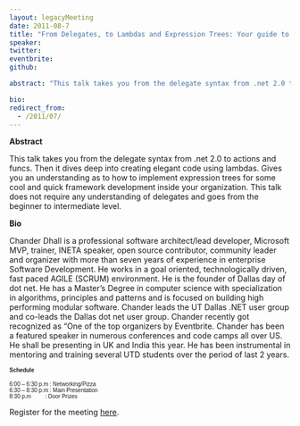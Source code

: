 ```yaml
---
layout: legacyMeeting
date: 2011-08-7
title: "From Delegates, to Lambdas and Expression Trees: Your guide to writing elegant code in C# .NET 4.0"
speaker:
twitter:
eventbrite:
github:

abstract: "This talk takes you from the delegate syntax from .net 2.0 to actions and funcs. Then it dives deep into creating elegant code using lambdas. Gives you an understanding as to how to implement expression trees for some cool and quick framework development inside your organization. This talk does not require any understanding of delegates and goes from the beginner to intermediate level."

bio:
redirect_from:
  - /2011/07/
---
```


<p><strong><strong>Abstract</strong></strong></p>
<p><strong> </strong></p>
<p>This talk takes you from the delegate syntax from .net 2.0 to actions and funcs. Then it dives deep into creating elegant code using lambdas. Gives you an understanding as to how to implement expression trees for some cool and quick framework development inside your organization. This talk does not require any understanding of delegates and goes from the beginner to intermediate level.</p>
<p><strong> </strong><strong>Bio</strong></p>
<p>Chander Dhall is a professional software architect/lead developer, Microsoft MVP, trainer, INETA speaker, open source contributor, community leader and organizer with more than seven years of experience in enterprise Software Development. He works in a goal oriented, technologically driven, fast paced AGILE (SCRUM) environment. He is the founder of Dallas day of dot net. He has a Master&#8217;s Degree in computer science with specialization in algorithms, principles and patterns and is focused on building high performing modular software. Chander leads the UT Dallas .NET user group and co-leads the Dallas dot net user group. Chander recently got recognized as &#8220;One of the top organizers by Eventbrite. Chander has been a featured speaker in numerous conferences and code camps all over US. He shall be presenting in UK and India this year. He has been instrumental in mentoring and training several UTD students over the period of last 2 years.</p>
<p><span style="font-family: arial, helvetica, sans-serif; font-size: x-small;"><strong>Schedule</strong></span></p>
<p><span style="font-family: arial, helvetica, sans-serif; font-size: x-small;">6:00 &#8211; 6:30 p.m : Networking/Pizza<br />
</span><span style="font-family: arial, helvetica, sans-serif; font-size: x-small;">6:30 &#8211; 8:30 p.m : Main Presentation<br />
</span><span style="font-family: arial, helvetica, sans-serif; font-size: x-small;">8:30 p.m &nbsp; &nbsp; &nbsp; &nbsp; : Door Prizes</span></p>
<p>Register for the meeting <a href="http://www.eventbrite.com/event/1934465037">here</a>.</p>

